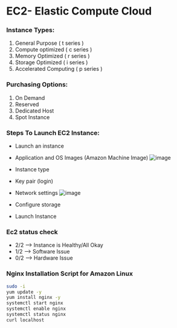 
# EC2- Elastic Compute Cloud

### Instance Types:
1. General Purpose  ( t series )
2. Compute optimized ( c series )
3. Memory Optimized ( r series )
4. Storage Optimized ( i series )
5. Accelerated Computing ( p series )


### Purchasing Options:
1. On Demand
2. Reserved
3. Dedicated Host
4. Spot Instance

### Steps To Launch EC2 Instance:
- Launch an instance 
- Application and OS Images (Amazon Machine Image) 
![image](https://github.com/user-attachments/assets/6142ef7d-818b-45ce-b7ab-169c646e065a)

- Instance type 
- Key pair (login) 
- Network settings 
![image](https://github.com/user-attachments/assets/e2aaed6c-c4ee-4a8e-82b7-ebc6d2fb4b83)

- Configure storage
- Launch Instance

### Ec2 status check
- 2/2 --> Instance is Healthy/All Okay
- 1/2 --> Software Issue
- 0/2 --> Hardware Issue
### Nginx Installation Script for Amazon Linux
```bash
sudo -i
yum update -y
yum install nginx -y
systemctl start nginx
systemctl enable nginx
systemctl status nginx
curl localhost
```

